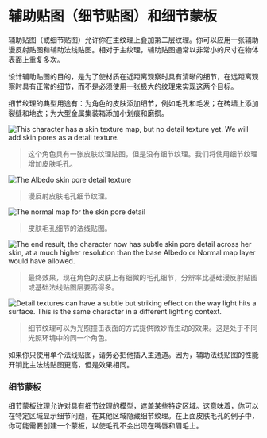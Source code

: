 <!-- > [StandardShaderMaterialParameterDetail](http://docs.unity3d.com/Manual/StandardShaderMaterialParameterDetail.html) -->

<!-- Unity Manual > Graphics > Graphics Overview > Materials, Shaders & Textures > Standard Shader > Material parameters > Secondary Maps (Detail Maps) & Detail Mask -->

<!-- # Secondary Maps (Detail Maps) & Detail Mask -->
# 辅助贴图（细节贴图）和细节蒙板

<!-- Secondary Maps (or Detail maps) allow you to overlay a second set of textures on top of the main textures listed above. You can apply a second Albedo colour map, and a second Normal map. Typically, these would be mapped on a much smaller scale repeated many times across the object’s surface, compared with the main Albedo and Detail maps. -->
辅助贴图（或细节贴图）允许你在主纹理上叠加第二层纹理。你可以应用一张辅助漫反射贴图和辅助法线贴图。相对于主纹理，辅助贴图通常以非常小的尺寸在物体表面上重复多次。

<!-- The reason for this is to allow the material to have sharp detail when viewed up close, while also having a normal level of detail when viewed from further away, without having to use a single extremely high texture map to achieve both goals. -->
设计辅助贴图的目的，是为了使材质在近距离观察时具有清晰的细节，在远距离观察时具有正常的细节，而不是必须使用一张极大的纹理来实现这两个目标。

<!-- Typical uses for detail textures would be: - Adding skin detail, such as pores and hairs, to a character’s skin - Adding tiny cracks and lichen growth to a brick wall - adding small scratches and scuffs to a large metal container -->
细节纹理的典型用途有：为角色的皮肤添加细节，例如毛孔和毛发；在砖墙上添加裂缝和地衣；为大型金属集装箱添加小划痕和磨损。

![This character has a skin texture map, but no detail texture yet. We will add skin pores as a detail texture.](http://docs.unity3d.com/uploads/Main/StandardShaderDetailNotAppliedYet.png)
<!-- > This character has a skin texture map, but no detail texture yet. We will add skin pores as a detail texture. -->
> 这个角色具有一张皮肤纹理贴图，但是没有细节纹理。我们将使用细节纹理增加皮肤毛孔。


![The Albedo skin pore detail texture](http://docs.unity3d.com/uploads/Main/StandardShaderDetailSkin.png)
<!-- > The Albedo skin pore detail texture -->
> 漫反射皮肤毛孔细节纹理。


![The normal map for the skin pore detail](http://docs.unity3d.com/uploads/Main/StandardShaderDetailSkinNormal.png)
<!-- > The normal map for the skin pore detail -->
> 皮肤毛孔细节的法线贴图。

![The end result, the character now has subtle skin pore detail across her skin, at a much higher resolution than the base Albedo or Normal map layer would have allowed.](http://docs.unity3d.com/uploads/Main/StandardShaderDetailApplied.png)
<!-- > The end result, the character now has subtle skin pore detail across her skin, at a much higher resolution than the base Albedo or Normal map layer would have allowed. -->
> 最终效果，现在角色的皮肤上有细微的毛孔细节，分辨率比基础漫反射贴图或基础法线贴图层要高得多。


![Detail textures can have a subtle but striking effect on the way light hits a surface. This is the same character in a different lighting context.](http://docs.unity3d.com/uploads/Main/StandardShaderDetailDifferentContext.png)
<!-- > Detail textures can have a subtle but striking effect on the way light hits a surface. This is the same character in a different lighting context. -->
> 细节纹理可以为光照撞击表面的方式提供微妙而生动的效果。这是处于不同光照环境中的同一个角色。

<!-- If you use a single normal map do ALWAYS plug it into the primary channel. The Secondary normal map channel is more expensive than the primary one but has the exact same effect. -->
如果你只使用单个法线贴图，请务必把他插入主通道。因为，辅助法线贴图的性能开销比主法线贴图更高，但是效果相同。

<!-- ### Detail Mask -->
### 细节蒙板

<!-- The detail mask texture allows you to mask off certain areas of your model to have the detail texture applied. This means you can show the detail texture in certain areas, and hide it in others. In the example of the skin pores above, you might want to create a mask so the pores are not shown on the lips or eyebrows. -->
细节蒙板纹理允许对具有细节纹理的模型，遮盖某些特定区域。这意味着，你可以在特定区域显示细节问题，在其他区域隐藏细节纹理。在上面皮肤毛孔的例子中，你可能需要创建一个蒙板，以使毛孔不会出现在嘴唇和眉毛上。
